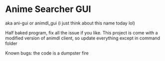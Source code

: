 # Anime Searcher GUI
aka ani-gui or animdl_gui (i just think about this name today lol)

Half baked program, fix all the issue if you like.
This project is come with a modified version of animdl client, so update everything except in command folder

Known bugs: the code is a dumpster fire
